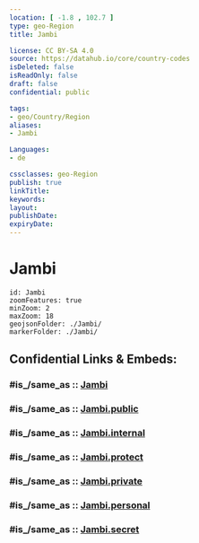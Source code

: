 ```yaml
---
location: [ -1.8 , 102.7 ] 
type: geo-Region
title: Jambi

license: CC BY-SA 4.0
source: https://datahub.io/core/country-codes
isDeleted: false
isReadOnly: false
draft: false
confidential: public

tags:
- geo/Country/Region
aliases:
- Jambi

Languages:
- de

cssclasses: geo-Region
publish: true
linkTitle: 
keywords: 
layout: 
publishDate: 
expiryDate: 
---
```


# Jambi

```leaflet
id: Jambi
zoomFeatures: true 
minZoom: 2 
maxZoom: 18
geojsonFolder: ./Jambi/
markerFolder: ./Jambi/
```


## Confidential Links & Embeds: 

### #is_/same_as :: [Jambi](/_Standards/Earth/Continent/Asia/Asia~South~East/Malay_Archipelago/Indonesia/provinces~Indonesia/Jambi.md) 

### #is_/same_as :: [Jambi.public](/_public/Earth/Continent/Asia/Asia~South~East/Malay_Archipelago/Indonesia/provinces~Indonesia/Jambi.public.md) 

### #is_/same_as :: [Jambi.internal](/_internal/Earth/Continent/Asia/Asia~South~East/Malay_Archipelago/Indonesia/provinces~Indonesia/Jambi.internal.md) 

### #is_/same_as :: [Jambi.protect](/_protect/Earth/Continent/Asia/Asia~South~East/Malay_Archipelago/Indonesia/provinces~Indonesia/Jambi.protect.md) 

### #is_/same_as :: [Jambi.private](/_private/Earth/Continent/Asia/Asia~South~East/Malay_Archipelago/Indonesia/provinces~Indonesia/Jambi.private.md) 

### #is_/same_as :: [Jambi.personal](/_personal/Earth/Continent/Asia/Asia~South~East/Malay_Archipelago/Indonesia/provinces~Indonesia/Jambi.personal.md) 

### #is_/same_as :: [Jambi.secret](/_secret/Earth/Continent/Asia/Asia~South~East/Malay_Archipelago/Indonesia/provinces~Indonesia/Jambi.secret.md)

